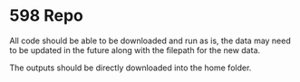 # 598 Repo

All code should be able to be downloaded and run as is, the data may need to be updated in the future along with the filepath for the new data.

The outputs should be directly downloaded into the home folder.
